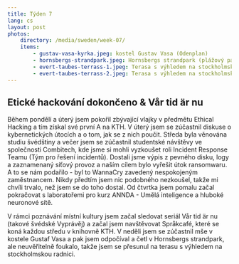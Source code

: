 ```yaml
---
title: Týden 7
lang: cs
layout: post
photos:
    directory: /media/sweden/week-07/
    items:
        - gustav-vasa-kyrka.jpeg: kostel Gustav Vasa (Odenplan)
        - hornsbergs-strandpark.jpeg: Hornsbergs strandpark (plážový park Hornsberg)
        - evert-taubes-terrass-1.jpeg: Terasa s výhledem na stockholmskou radnici
        - evert-taubes-terrass-2.jpeg: Terasa s výhledem na stockholmskou radnici
---
```


## Etické hackování dokončeno & Vår tid är nu

Během pondělí a úterý jsem pokořil zbývající vlajky v předmětu Ethical Hacking a tím získal své první A na KTH. V úterý jsem se zúčastnil diskuse o kybernetických útocích a o tom, jak se z nich poučit. Středa byla věnována studiu švédštiny a večer jsem se zúčastnil studentské návštěvy ve společnosti Combitech, kde jsme si mohli vyzkoušet roli Incident Response Teamu (Tým pro řešení incidentů). Dostali jsme výpis z pevného disku, logy a zaznamenaný síťový provoz a naším cílem bylo vyřešit útok ransomwaru. A to se nám podařilo - byl to WannaCry zavedený nespokojeným zaměstnancem. Nikdy předtím jsem nic podobného nezkoušel, takže mi chvíli trvalo, než jsem se do toho dostal. Od čtvrtka jsem pomalu začal pokračovat s laboratořemi pro kurz ANNDA - Umělá inteligence a hluboké neuronové sítě.

V rámci poznávání místní kultury jsem začal sledovat seriál Vår tid är nu (takové švédské Vyprávěj) a začal jsem navštěvovat Språkcafé, které se koná každou středu v knihovně KTH. V neděli jsem se zúčastnil mše v kostele Gustaf Vasa a pak jsem odpočíval a četl v Hornsbergs strandpark, ale neuvěřitelně foukalo, takže jsem se přesunul na terasu s výhledem na stockholmskou radnici.